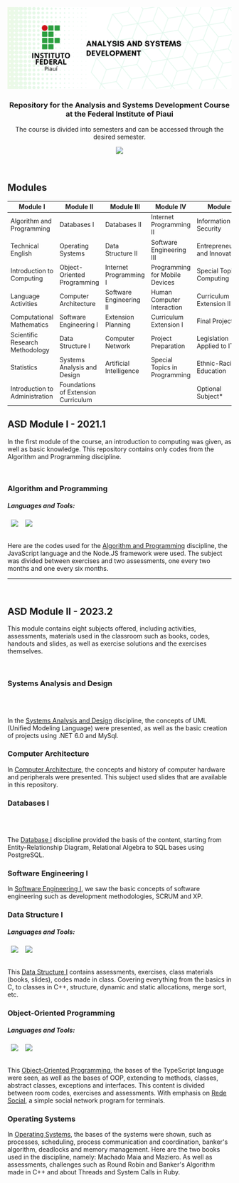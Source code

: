 ![IFPI-ASD-REPO-BANNER](https://github.com/rsmwall/ifpi-ads-course/blob/main/settings/assets/ifpi-asd-repo.png)

<div align="center">
  <h3>Repository for the Analysis and Systems Development Course at the Federal Institute of Piaui</h3>
  <p>The course is divided into semesters and can be accessed through the desired semester.</p>

  [<img src="https://img.shields.io/badge/LANG-PT_BR-6FDA44?style=for-the-badge&logoColor=E9D44D&labelColor=181e26&textColor=0D1117" />](https://github.com/rsmwall/ifpi-ads-course/blob/main/settings/README.pt-br.md)
</div>

<br>

## Modules

| Module I                        | Module II                           | Module III              | Module IV                      | Module V                        |
|---------------------------------|-------------------------------------|-------------------------|--------------------------------|---------------------------------|
| Algorithm and Programming       | Databases I                         | Databases II            | Internet Programming II        | Information Security            |
| Technical English               | Operating Systems                   | Data Structure II       | Software Engineering III       | Entrepreneurship and Innovation |
| Introduction to Computing       | Object-Oriented Programming         | Internet Programming I  | Programming for Mobile Devices | Special Topics in Computing     |
| Language Activities             | Computer Architecture               | Software Engineering II | Human Computer Interaction     | Curriculum Extension II         |
| Computational Mathematics       | Software Engineering I              | Extension Planning      | Curriculum Extension I         | Final Project                   |
| Scientific Research Methodology | Data Structure I                    | Computer Network        | Project Preparation            | Legislation Applied to IT       |
| Statistics                      | Systems Analysis and Design         | Artificial Intelligence | Special Topics in Programming  | Ethnic-Racial Education         |
| Introduction to Administration  | Foundations of Extension Curriculum |                         |                                | Optional Subject*               |

## ASD Module I - 2021.1

In the first module of the course, an introduction to computing was given, as well as basic knowledge. This repository contains only codes from the Algorithm and Programming discipline.

<br>

### Algorithm and Programming

##### Languages and Tools:
<picture>
  <source media="(prefers-color-scheme: dark)" srcset="https://img.shields.io/badge/-JavaScript-0D1117?style=for-the-badge&logo=javascript&logoColor=E9D44D&labelColor=181e26&textColor=0D1117">&nbsp;
  <img src="https://img.shields.io/badge/-JavaScript-white?style=for-the-badge&logo=javascript&logoColor=E9D44D&labelColor=f0f0f0&textColor=0D1117">&nbsp;
</picture>

<picture>
  <source media="(prefers-color-scheme: dark)" srcset="https://img.shields.io/badge/-Node%20js-0D1117?style=for-the-badge&logo=nodedotjs&logoColor=339933&labelColor=181e26&textColor=0D1117">&nbsp;
  <img src="https://img.shields.io/badge/-Node%20js-white?style=for-the-badge&logo=nodedotjs&logoColor=339933&labelColor=f0f0f0&textColor=0D1117">&nbsp;
</picture>

<br>
<br>

Here are the codes used for the [Algorithm and Programming](https://github.com/rsmwall/ifpi-ads-course/tree/main/ads-2021.1/algoritmos) discipline, the JavaScript language and the Node.JS framework were used.
The subject was divided between exercises and two assessments, one every two months and one every six months.

<hr>
<br>

## ASD Module II - 2023.2

This module contains eight subjects offered, including activities, assessments, materials used in the classroom such as books, codes, handouts and slides, as well as exercise solutions and the exercises themselves.

<br>

### Systems Analysis and Design

<br>
<br>

In the [Systems Analysis and Design](https://github.com/rsmwall/ifpi-ads-course/tree/main/ads-2023.2/analise-projeto-sistemas) discipline, the concepts of UML (Unified Modeling Language) were presented, as well as the basic creation of projects using .NET 6.0 and MySql.

### Computer Architecture

In [Computer Architecture](https://github.com/rsmwall/ifpi-ads-course/tree/main/ads-2023.2/arquitetura-computadores), the concepts and history of computer hardware and peripherals were presented. This subject used slides that are available in this repository.

### Databases I

<br>
<br>

The [Database I](https://github.com/rsmwall/ifpi-ads-course/tree/main/ads-2023.2/banco-dados-i) discipline provided the basis of the content, starting from Entity-Relationship Diagram, Relational Algebra to SQL bases using PostgreSQL.

### Software Engineering I

In [Software Engineering I](https://github.com/rsmwall/ifpi-ads-course/tree/main/ads-2023.2/engenharia-software-i), we saw the basic concepts of software engineering such as development methodologies, SCRUM and XP.

### Data Structure I

##### Languages and Tools:

<picture>
  <source media="(prefers-color-scheme: dark)" srcset="https://img.shields.io/badge/-C-0D1117?style=for-the-badge&logo=c&logoColor=00599C&labelColor=181e26&textColor=0D1117">&nbsp;
  <img src="https://img.shields.io/badge/-C-white?style=for-the-badge&logo=c&logoColor=00599C&labelColor=f0f0f0&textColor=0D1117">&nbsp;
</picture>

<picture>
  <source media="(prefers-color-scheme: dark)" srcset="https://img.shields.io/badge/-C%2B%2B-0D1117?style=for-the-badge&logo=c%2B%2B&logoColor=00599C&labelColor=181e26&textColor=0D1117">&nbsp;
  <img src="https://img.shields.io/badge/-C%2B%2B-white?style=for-the-badge&logo=c%2B%2B&logoColor=00599C&labelColor=f0f0f0&textColor=0D1117">&nbsp;
</picture>

<br>
<br>

This [Data Structure I](https://github.com/rsmwall/ifpi-ads-course/tree/main/ads-2023.2/estrutura-dados-i) contains assessments, exercises, class materials (books, slides), codes made in class. Covering everything from the basics in C, to classes in C++, structure, dynamic and static allocations, merge sort, etc.

### Object-Oriented Programming

##### Languages and Tools:

<picture>
  <source media="(prefers-color-scheme: dark)" srcset="https://img.shields.io/badge/-TypeScript-0D1117?style=for-the-badge&logo=typescript&logoColor=007ACC&labelColor=181e26&textColor=0D1117">&nbsp;
  <img src="https://img.shields.io/badge/-TypeScript-white?style=for-the-badge&logo=typescript&logoColor=007ACC&labelColor=f0f0f0&textColor=0D1117">&nbsp;
</picture>

<picture>
  <source media="(prefers-color-scheme: dark)" srcset="https://img.shields.io/badge/-Node%20js-0D1117?style=for-the-badge&logo=nodedotjs&logoColor=339933&labelColor=181e26&textColor=0D1117">&nbsp;
  <img src="https://img.shields.io/badge/-Node%20js-white?style=for-the-badge&logo=nodedotjs&logoColor=339933&labelColor=f0f0f0&textColor=0D1117">&nbsp;
</picture>

<br>
<br>

This [Object-Oriented Programming](https://github.com/rsmwall/ifpi-ads-course/tree/main/ads-2023.2/programacao-orientada-objetos), the bases of the TypeScript language were seen, as well as the bases of OOP, extending to methods, classes, abstract classes, exceptions and interfaces. This content is divided between room codes, exercises and assessments. With emphasis on [Rede Social](https://github.com/rsmwall/ifpi-ads-course/tree/main/ads-2023.2/programacao-orientada-objetos/avaliacoes/rede-social), a simple social network program for terminals.

### Operating Systems

In [Operating Systems](https://github.com/rsmwall/ifpi-ads-course/tree/main/ads-2023.2/sistemas-operacionais), the bases of the systems were shown, such as processes, scheduling, process communication and coordination, banker's algorithm, deadlocks and memory management. Here are the two books used in the discipline, namely: Machado Maia and Maziero. As well as assessments, challenges such as Round Robin and Banker's Algorithm made in C++ and about Threads and System Calls in Ruby.
